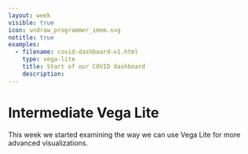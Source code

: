 ```yaml
---
layout: week
visible: true
icon: undraw_programmer_imem.svg
notitle: true
examples: 
  - filename: covid-dashboard-v1.html
    type: vega-lite
    title: Start of our COVID dashboard
    description: 
---
```


# Intermediate Vega Lite

This week we started examining the way we can use Vega Lite for more advanced visualizations.
